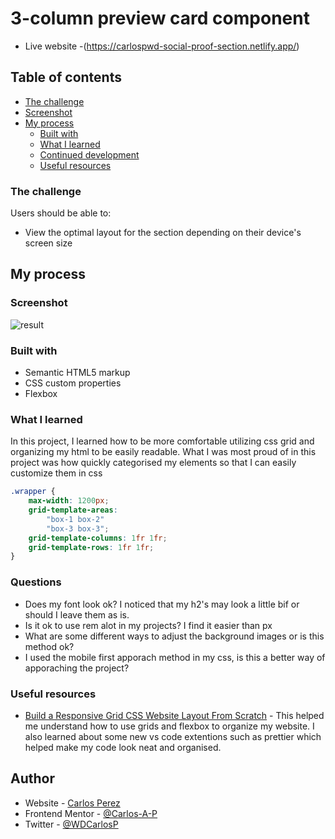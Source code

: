 # 3-column preview card component

- Live website -(https://carlospwd-social-proof-section.netlify.app/)

## Table of contents

- [The challenge](#the-challenge)
- [Screenshot](#screenshot)
- [My process](#my-process)
  - [Built with](#built-with)
  - [What I learned](#what-i-learned)
  - [Continued development](#continued-development)
  - [Useful resources](#useful-resources)

### The challenge

Users should be able to:

- View the optimal layout for the section depending on their device's screen size

## My process

### Screenshot

![result](https://user-images.githubusercontent.com/85038929/125143221-d5377b80-e0ce-11eb-921e-c5d04dd21c3d.JPG)

### Built with

- Semantic HTML5 markup
- CSS custom properties
- Flexbox

### What I learned

In this project, I learned how to be more comfortable utilizing css grid and organizing my html to be easily readable. What I was most proud of in this project was how quickly categorised my elements so that I can easily customize them in css

```css
.wrapper {
	max-width: 1200px;
	grid-template-areas:
		"box-1 box-2"
		"box-3 box-3";
	grid-template-columns: 1fr 1fr;
	grid-template-rows: 1fr 1fr;
}
```

### Questions

- Does my font look ok? I noticed that my h2's may look a little bif or should I leave them as is.
- Is it ok to use rem alot in my projects? I find it easier than px
- What are some different ways to adjust the background images or is this method ok?
- I used the mobile first apporach method in my css, is this a better way of apporaching the project?

### Useful resources

- [Build a Responsive Grid CSS Website Layout From Scratch](https://www.youtube.com/watch?v=moBhzSC455o&ab_channel=TraversyMedia) - This helped me understand how to use grids and flexbox to organize my website. I also learned about some new vs code extentions such as prettier which helped make my code look neat and organised.

## Author

- Website - [Carlos Perez](https://www.site.com)
- Frontend Mentor - [@Carlos-A-P](https://www.frontendmentor.io/profile/yourusername)
- Twitter - [@WDCarlosP](https://www.twitter.com/WDCarlosP)
